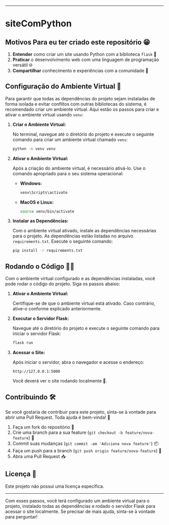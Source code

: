

---

# siteComPython

## Motivos Para eu ter criado este repositório 😁

1. **Entender** como criar um site usando Python com a biblioteca `flask` 🐍
2. **Praticar** o desenvolvimento web com uma linguagem de programação versátil 🌐
3. **Compartilhar** conhecimento e experiências com a comunidade 👥

## Configuração do Ambiente Virtual 🚀

Para garantir que todas as dependências do projeto sejam instaladas de forma isolada e evitar conflitos com outras bibliotecas do sistema, é recomendado criar um ambiente virtual. Aqui estão os passos para criar e ativar o ambiente virtual usando `venv`:

1. **Criar o Ambiente Virtual:**

   No terminal, navegue até o diretório do projeto e execute o seguinte comando para criar um ambiente virtual chamado `venv`:

   ```bash
   python -m venv venv
   ```

2. **Ativar o Ambiente Virtual:**

   Após a criação do ambiente virtual, é necessário ativá-lo. Use o comando apropriado para o seu sistema operacional:

   - **Windows:**
     ```bash
     venv\Scripts\activate
     ```

   - **MacOS e Linux:**
     ```bash
     source venv/bin/activate
     ```

3. **Instalar as Dependências:**

   Com o ambiente virtual ativado, instale as dependências necessárias para o projeto. As dependências estão listadas no arquivo `requirements.txt`. Execute o seguinte comando:

   ```bash
   pip install -r requirements.txt
   ```

## Rodando o Código 🏃‍♂️

Com o ambiente virtual configurado e as dependências instaladas, você pode rodar o código do projeto. Siga os passos abaixo:

1. **Ativar o Ambiente Virtual:**

   Certifique-se de que o ambiente virtual está ativado. Caso contrário, ative-o conforme explicado anteriormente.

2. **Executar o Servidor Flask:**

   Navegue até o diretório do projeto e execute o seguinte comando para iniciar o servidor Flask:

   ```bash
   flask run
   ```

3. **Acessar o Site:**

   Após iniciar o servidor, abra o navegador e acesse o endereço:

   ```
   http://127.0.0.1:5000
   ```

   Você deverá ver o site rodando localmente 🎉.

## Contribuindo 🛠️

Se você gostaria de contribuir para este projeto, sinta-se à vontade para abrir uma Pull Request. Toda ajuda é bem-vinda! 💪

1. Faça um fork do repositório 🍴
2. Crie uma branch para a sua feature (`git checkout -b feature/nova-feature`) 🌿
3. Commit suas mudanças (`git commit -am 'Adiciona nova feature'`) 📦
4. Faça um push para a branch (`git push origin feature/nova-feature`) 🚀
5. Abra uma Pull Request 📥

## Licença 📜

Este projeto não possui uma licença específica.

---

Com esses passos, você terá configurado um ambiente virtual para o projeto, instalado todas as dependências e rodado o servidor Flask para acessar o site localmente. Se precisar de mais ajuda, sinta-se à vontade para perguntar!
